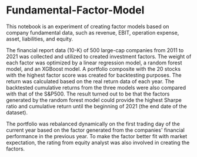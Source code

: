 # Fundamental-Factor-Model
This notebook is an experiment of creating factor models based on company fundamental data, such as revenue, EBIT, operation expense, asset, liabilities, and equity. 

The financial report data (10-K) of 500 large-cap companies from 2011 to 2021 was collected and utilized to created investment factors. The weight of each factor was optimized by a linear regression model, a random forest model, and an XGBoost model. A portfolio composite with the 20 stocks with the highest factor score was created for backtesting purposes. The return was calculated based on the real return data of each year. The backtested cumulative returns from the three models were also compared with that of the S&P500. The result turned out to be that the factors generated by the random forest model could provide the highest Sharpe ratio and cumulative return until the beginning of 2021 (the end date of the dataset). 

The portfolio was rebalanced dynamically on the first trading day of the current year based on the factor generated from the companies' financial performance in the previous year. To make the factor better fit with market expectation, the rating from equity analyst was also involved in creating the factors.
